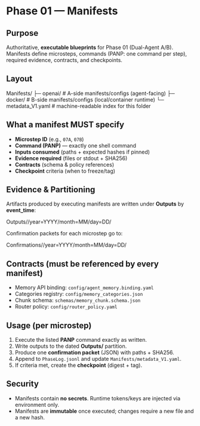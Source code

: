 <!-- readme_version: 1.0.0 -->

# Phase 01 — Manifests

## Purpose
Authoritative, **executable blueprints** for Phase 01 (Dual-Agent A/B).  
Manifests define microsteps, commands (PANP: one command per step), required evidence, contracts, and checkpoints.

## Layout

Manifests/
├─ openai/              # A-side manifests/configs (agent-facing)
├─ docker/              # B-side manifests/configs (local/container runtime)
└─ metadata_V1.yaml     # machine-readable index for this folder

## What a manifest MUST specify
- **Microstep ID** (e.g., `07A`, `07B`)
- **Command (PANP)** — exactly one shell command
- **Inputs consumed** (paths + expected hashes if pinned)
- **Evidence required** (files or stdout + SHA256)
- **Contracts** (schema & policy references)
- **Checkpoint** criteria (when to freeze/tag)

## Evidence & Partitioning
Artifacts produced by executing manifests are written under **Outputs** by **event_time**:

Outputs//year=YYYY/month=MM/day=DD/

Confirmation packets for each microstep go to:

Confirmations//year=YYYY/month=MM/day=DD/

## Contracts (must be referenced by every manifest)
- Memory API binding: `config/agent_memory.binding.yaml`
- Categories registry: `config/memory_categories.json`
- Chunk schema: `schemas/memory_chunk.schema.json`
- Router policy: `config/router_policy.yaml`

## Usage (per microstep)
1. Execute the listed **PANP** command exactly as written.  
2. Write outputs to the dated **Outputs/** partition.  
3. Produce one **confirmation packet** (JSON) with paths + SHA256.  
4. Append to `PhaseLog.jsonl` and update `Manifests/metadata_V1.yaml`.  
5. If criteria met, create the **checkpoint** (digest + tag).

## Security
- Manifests contain **no secrets**. Runtime tokens/keys are injected via environment only.  
- Manifests are **immutable** once executed; changes require a new file and a new hash.
